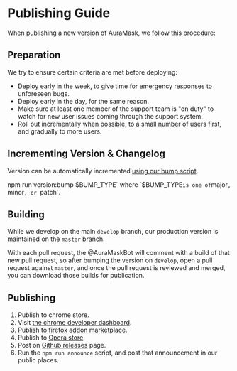 # Publishing Guide

When publishing a new version of AuraMask, we follow this procedure:

## Preparation

We try to ensure certain criteria are met before deploying:

- Deploy early in the week, to give time for emergency responses to unforeseen bugs.
- Deploy early in the day, for the same reason.
- Make sure at least one member of the support team is "on duty" to watch for new user issues coming through the support system.
- Roll out incrementally when possible, to a small number of users first, and gradually to more users.

## Incrementing Version & Changelog

Version can be automatically incremented [using our bump script](./bumping-version.md).

npm run version:bump $BUMP_TYPE` where `$BUMP_TYPE` is one of `major`, `minor`, or `patch`.

## Building

While we develop on the main `develop` branch, our production version is maintained on the `master` branch.

With each pull request, the @AuraMaskBot will comment with a build of that new pull request, so after bumping the version on `develop`, open a pull request against `master`, and once the pull request is reviewed and merged, you can download those builds for publication.

## Publishing

1. Publish to chrome store.
2. Visit [the chrome developer dashboard](https://chrome.google.com/webstore/developer/dashboard?authuser=2).
3. Publish to [firefox addon marketplace](http://addons.mozilla.org/en-us/firefox/addon/ether-auramask).
4. Publish to [Opera store](https://addons.opera.com/en/extensions/details/auramask/).
5. Post on [Github releases](https://github.com/AuraMask/auramask-extension/releases) page.
6. Run the `npm run announce` script, and post that announcement in our public places.
